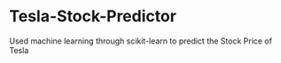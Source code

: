 # Tesla-Stock-Predictor

Used machine learning through scikit-learn to predict the Stock Price of Tesla
